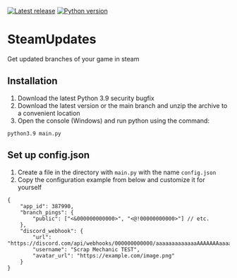 [![Latest release](https://img.shields.io/github/v/release/aqur1n/SteamUpdates?include_prereleases&label=Latest%20Release&logo=github&sort=semver&style=for-the-badge&logoColor=white)](https://github.com/aqur1n/SteamUpdates/releases)
[![Python version](https://img.shields.io/badge/Python-3.9-green?style=for-the-badge&logo=python&logoColor=white)](https://www.python.org/downloads/release/python-390/)

# SteamUpdates
Get updated branches of your game in steam
## Installation
1. Download the latest Python 3.9 security bugfix
2. Download the latest version or the main branch and unzip the archive to a convenient location
3. Open the console (Windows) and run python using the command:
```
python3.9 main.py
```

## Set up config.json
1. Create a file in the directory with `main.py` with the name `config.json`
2. Copy the configuration example from below and customize it for yourself
```
{
    "app_id": 387990,
    "branch_pings": {
        "public": ["<&000000000000>", "<@!00000000000>"] // etc.
    },
    "discord_webhook": {
        "url": "https://discord.com/api/webhooks/000000000000/aaaaaaaaaaaaaAAAAAAAaaaaaaaaaaaaaaaaaaaaaZ",
        "username": "Scrap Mechanic TEST",
        "avatar_url": "https://example.com/image.png"
    }
}
```
